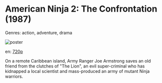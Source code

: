 # American Ninja 2: The Confrontation (1987)

Genres: action, adventure, drama

![poster](http://image.tmdb.org/t/p/w500/qZT15rkBfTz1kSgoesSInVm7TXH.jpg)

en:
  [720p](magnet:?xt=urn:btih:b037e06e76cbaf6d336ae57be5520b29b072bd2a&dn=American+Ninja+2%3A+The+Confrontation+%281987%29+720p+BrRip+x264+-+YIFY&tr=udp%3A%2F%2Ftracker.openbittorrent.com%3A80%2Fannounce&tr=udp%3A%2F%2Fglotorrents.pw%3A6969%2Fannounce&tr=udp%3A%2F%2Ftracker.openbittorrent.com%3A80%2Fannounce&tr=udp%3A%2F%2Ftracker.opentrackr.org%3A1337%2Fannounce&tr=udp%3A%2F%2Fzer0day.to%3A1337%2Fannounce&tr=udp%3A%2F%2Ftracker.coppersurfer.tk%3A6969%2Fannounce)
  


On a remote Caribbean island, Army Ranger Joe Armstrong saves an old friend from the clutches of "The Lion", an evil super-criminal who has kidnapped a local scientist and mass-produced an army of mutant Ninja warriors.